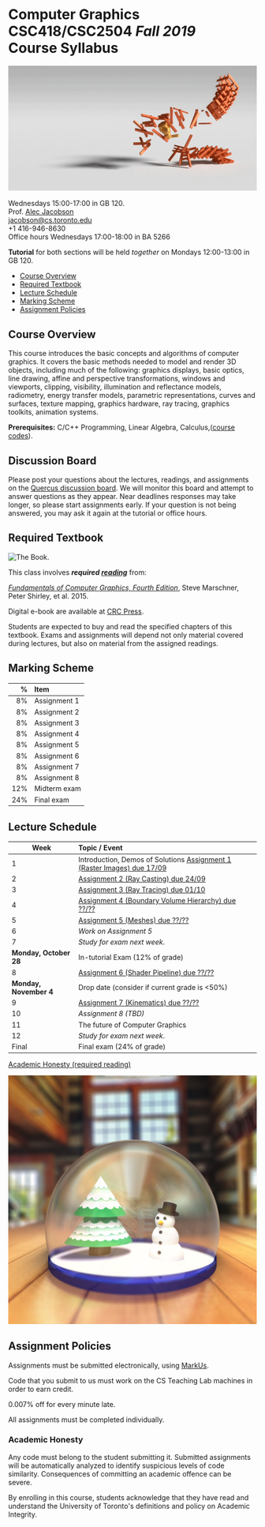 # Computer Graphics CSC418/CSC2504 _Fall 2019_ <br> Course Syllabus

![_image courtesy Tim Jeruzalski_](images/bunny-rigid-body.gif)

Wednesdays 15:00-17:00 in GB 120.  
Prof. [Alec Jacobson](http://www.cs.toronto.edu/~jacobson/)  
jacobson@cs.toronto.edu  
+1 416-946-8630  
Office hours Wednesdays 17:00-18:00 in BA 5266

**Tutorial** for both sections will be held _together_ on Mondays 12:00-13:00 in
GB 120.

- [Course Overview](#courseoverview)
- [Required Textbook](#requiredtextbook)
- [Lecture Schedule](#lectureschedule)
- [Marking Scheme](#markingscheme)
- [Assignment Policies](#assignmentpolicies)

## Course Overview

This course introduces the basic concepts and algorithms of computer graphics.
It covers the basic methods needed to model and render 3D objects, including
much of the following: graphics displays, basic optics, line drawing, affine and
perspective transformations, windows and viewports, clipping, visibility,
illumination and reflectance models, radiometry, energy transfer models,
parametric representations, curves and surfaces, texture mapping, graphics
hardware, ray tracing, graphics toolkits, animation systems.

**Prerequisites:** C/C++ Programming, Linear Algebra, Calculus,([course
codes](https://fas.calendar.utoronto.ca/course/csc418h1)).

## Discussion Board

Please post your questions about the lectures, readings, and assignments on the
[Quercus discussion
board](https://q.utoronto.ca/courses/111789/discussion_topics). We will monitor
this board and attempt to answer questions as they appear. Near deadlines
responses may take longer, so please start assignments early. If your question
is not being answered, you may ask it again at the tutorial or office hours.

## Required Textbook

![The Book.](https://www.cs.cornell.edu/~srm/fcg4/K22616_cover-300.jpg)

This class involves  **_required [reading](https://en.wikipedia.org/wiki/Reading)_** from:

[_Fundamentals of Computer Graphics, Fourth
Edition_](https://www.cs.cornell.edu/~srm/fcg4/), Steve Marschner, Peter Shirley,
et al. 2015.

Digital e-book are available at [CRC
Press](https://www.crcpress.com/Fundamentals-of-Computer-Graphics-Fourth-Edition/Marschner-Shirley/p/book/9781482229394).

Students are expected to buy and read the specified chapters of this textbook.
Exams and assignments will depend not only material covered during lectures,
but also on material from the assigned readings.

## Marking Scheme

| % | Item |
| ----: | :-------------- |
| 8% | Assignment 1 | 
| 8% | Assignment 2 | 
| 8% | Assignment 3 | 
| 8% | Assignment 4 | 
| 8% | Assignment 5 | 
| 8% | Assignment 6 | 
| 8% | Assignment 7 | 
| 8% | Assignment 8 | 
| 12% | Midterm exam |
| 24% | Final exam |

## Lecture Schedule

| Week | Topic / Event |
| ---- | :------------ |
| 1    | Introduction, Demos of Solutions [Assignment 1 (Raster Images) due 17/09](https://github.com/alecjacobson/computer-graphics-raster-images)
| 2    | [Assignment 2 (Ray Casting) due 24/09](https://github.com/alecjacobson/computer-graphics-ray-casting)
| 3    | [Assignment 3 (Ray Tracing) due 01/10](https://github.com/alecjacobson/computer-graphics-ray-tracing)
| 4    | [Assignment 4 (Boundary Volume Hierarchy) due ??/??](https://github.com/alecjacobson/computer-graphics-boundary-volume-hierarchy)
| 5    | [Assignment 5 (Meshes) due ??/??](https://github.com/alecjacobson/computer-graphics-meshes)
| 6    | _Work on Assignment 5_
| 7    | _Study for exam next week_.
| **Monday, October 28** | In-tutorial Exam (12% of grade)
| 8    | [Assignment 6 (Shader Pipeline) due ??/??](https://github.com/alecjacobson/computer-graphics-shader-pipeline)
| **Monday, November 4** | Drop date (consider if current grade is <50%)
| 9    | [Assignment 7 (Kinematics) due ??/??](https://github.com/alecjacobson/computer-graphics-kinematics)
| 10   | _Assignment 8 (TBD)_ <!-- Course Evaluations Nov. 20 - Dec 7 --> |
| 11   | The future of Computer Graphics
| 12   | _Study for exam next week_.
| Final | Final exam (24% of grade)

[Academic Honesty (required reading)](#academichonesty)

![_image courtesy Gavin Barill (class of 2017)_](images/gavin-barill-snowglobe.jpg)

## Assignment Policies

Assignments must be submitted electronically, using [MarkUs](https://markus.teach.cs.toronto.edu/csc418-2019-09/).

Code that you submit to us must work on the CS Teaching Lab machines in order to earn credit.

0.007% off for every minute late.

All assignments must be completed individually.

### Academic Honesty

Any code must belong to the student submitting it. Submitted assignments will
be automatically analyzed to identify suspicious levels of code similarity.
Consequences of committing an academic offence can be severe.

By enrolling in this course, students acknowledge that they have read and understand the University of Toronto's definitions and policy on Academic Integrity. 
